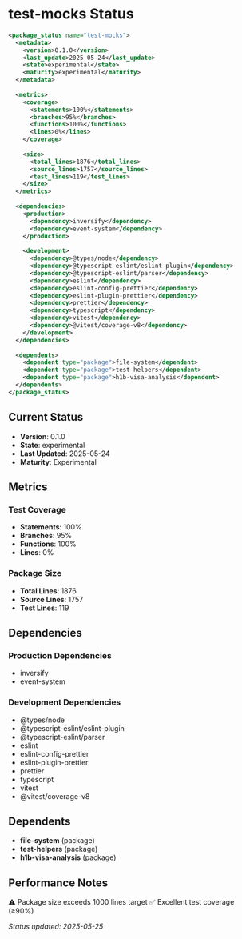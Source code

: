 # test-mocks Status

```xml
<package_status name="test-mocks">
  <metadata>
    <version>0.1.0</version>
    <last_update>2025-05-24</last_update>
    <state>experimental</state>
    <maturity>experimental</maturity>
  </metadata>
  
  <metrics>
    <coverage>
      <statements>100%</statements>
      <branches>95%</branches>
      <functions>100%</functions>
      <lines>0%</lines>
    </coverage>
    
    <size>
      <total_lines>1876</total_lines>
      <source_lines>1757</source_lines>
      <test_lines>119</test_lines>
    </size>
  </metrics>
  
  <dependencies>
    <production>
      <dependency>inversify</dependency>
      <dependency>event-system</dependency>
    </production>
    
    <development>
      <dependency>@types/node</dependency>
      <dependency>@typescript-eslint/eslint-plugin</dependency>
      <dependency>@typescript-eslint/parser</dependency>
      <dependency>eslint</dependency>
      <dependency>eslint-config-prettier</dependency>
      <dependency>eslint-plugin-prettier</dependency>
      <dependency>prettier</dependency>
      <dependency>typescript</dependency>
      <dependency>vitest</dependency>
      <dependency>@vitest/coverage-v8</dependency>
    </development>
  </dependencies>
  
  <dependents>
    <dependent type="package">file-system</dependent>
    <dependent type="package">test-helpers</dependent>
    <dependent type="package">h1b-visa-analysis</dependent>
  </dependents>
</package_status>
```

## Current Status

- **Version**: 0.1.0
- **State**: experimental
- **Last Updated**: 2025-05-24
- **Maturity**: Experimental

## Metrics

### Test Coverage
- **Statements**: 100%
- **Branches**: 95%  
- **Functions**: 100%
- **Lines**: 0%

### Package Size
- **Total Lines**: 1876
- **Source Lines**: 1757
- **Test Lines**: 119

## Dependencies

### Production Dependencies
- inversify
- event-system

### Development Dependencies  
- @types/node
- @typescript-eslint/eslint-plugin
- @typescript-eslint/parser
- eslint
- eslint-config-prettier
- eslint-plugin-prettier
- prettier
- typescript
- vitest
- @vitest/coverage-v8

## Dependents

- **file-system** (package)
- **test-helpers** (package)
- **h1b-visa-analysis** (package)

## Performance Notes

⚠️ Package size exceeds 1000 lines target
✅ Excellent test coverage (≥90%)

*Status updated: 2025-05-25*